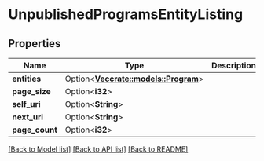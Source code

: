 # UnpublishedProgramsEntityListing

## Properties

Name | Type | Description | Notes
------------ | ------------- | ------------- | -------------
**entities** | Option<[**Vec<crate::models::Program>**](Program.md)> |  | [optional]
**page_size** | Option<**i32**> |  | [optional]
**self_uri** | Option<**String**> |  | [optional]
**next_uri** | Option<**String**> |  | [optional]
**page_count** | Option<**i32**> |  | [optional]

[[Back to Model list]](../README.md#documentation-for-models) [[Back to API list]](../README.md#documentation-for-api-endpoints) [[Back to README]](../README.md)


